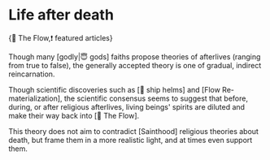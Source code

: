 # Life after death

{🌌 The Flow,❗ featured articles}

Though many [godly|😇 gods] faiths propose theories of afterlives (ranging from true to false), the generally accepted theory is one of gradual, indirect reincarnation.

Though scientific discoveries such as [🧢 ship helms] and [Flow Re-materialization], the scientific consensus seems to suggest that before, during, or after religious afterlives, living beings' spirits are diluted and make their way back into [🌌 The Flow].

This theory does not aim to contradict [Sainthood] religious theories about death, but frame them in a more realistic light, and at times even support them.
